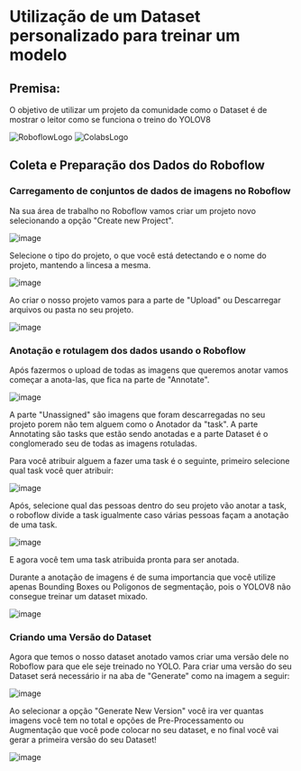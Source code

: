 # Utilização de um Dataset personalizado para treinar um modelo

## Premisa:

O objetivo de utilizar um projeto da comunidade como o Dataset é de mostrar o leitor como se funciona o treino do YOLOV8

![RoboflowLogo](https://github.com/Datahuntl/VComputacional/assets/103469153/12810202-022d-4684-b362-615670efa010)
![ColabsLogo](https://github.com/Datahuntl/VComputacional/assets/103469153/4d0775da-7d6a-4c09-80ba-c3e63b24555c)

## Coleta e Preparação dos Dados do Roboflow

### Carregamento de conjuntos de dados de imagens no Roboflow

Na sua área de trabalho no Roboflow vamos criar um projeto novo selecionando a opção "Create new Project".

![image](https://github.com/Datahuntl/VComputacional/assets/103469153/3f0f6f0d-41d9-42ef-8713-65808e6bc5dd)

Selecione o tipo do projeto, o que você está detectando e o nome do projeto, mantendo a lincesa a mesma.

![image](https://github.com/Datahuntl/VComputacional/assets/103469153/928156da-39ec-41eb-9d03-3ea71ad9b366)

Ao criar o nosso projeto vamos para a parte de "Upload" ou Descarregar arquivos ou pasta no seu projeto.

![image](https://github.com/Datahuntl/VComputacional/assets/103469153/032d31d1-ceaa-46b5-9862-530bbe531710)

### Anotação e rotulagem dos dados usando o Roboflow

Após fazermos o upload de todas as imagens que queremos anotar vamos começar a anota-las, que fica na parte de "Annotate".

![image](https://github.com/Datahuntl/VComputacional/assets/103469153/0b33280a-aeb1-4749-98a3-efabc6af28ed)

A parte "Unassigned" são imagens que foram descarregadas no seu projeto porem não tem alguem como o Anotador da "task". A parte Annotating são tasks que estão sendo anotadas e a parte Dataset é o conglomerado seu de todas as imagens rotuladas.

Para você atribuir alguem a fazer uma task é o seguinte, primeiro selecione qual task você quer atribuir:

![image](https://github.com/Datahuntl/VComputacional/assets/103469153/485c5531-7df7-4538-9ff6-19cdb30797e5)

Após, selecione qual das pessoas dentro do seu projeto vão anotar a task, o roboflow divide a task igualmente caso várias pessoas façam a anotação de uma task.

![image](https://github.com/Datahuntl/VComputacional/assets/103469153/d1b38df9-1b1d-45a7-bb65-9c16aa833ddc)

E agora você tem uma task atribuida pronta para ser anotada.

Durante a anotação de imagens é de suma importancia que você utilize apenas Bounding Boxes ou Poligonos de segmentação, pois o YOLOV8 não consegue treinar um dataset mixado.

![image](https://github.com/Datahuntl/VComputacional/assets/103469153/f5f2a888-2eb2-41bc-8d66-42ccdd31d3b8)

### Criando uma Versão do Dataset

Agora que temos o nosso dataset anotado vamos criar uma versão dele no Roboflow para que ele seje treinado no YOLO. Para criar uma versão do seu Dataset será necessário ir na aba de "Generate" como na imagem a seguir:

![image](https://github.com/Datahuntl/VComputacional/assets/103469153/8e96da00-c2c8-43ea-a7cb-5960152c0e30)

Ao selecionar a opção "Generate New Version" você ira ver quantas imagens você tem no total e opções de Pre-Processamento ou Augmentação que você pode colocar no seu dataset, e no final você vai gerar a primeira versão do seu Dataset!

![image](https://github.com/Datahuntl/VComputacional/assets/103469153/c7e98845-6089-4f42-b367-2f84bd72265a)

